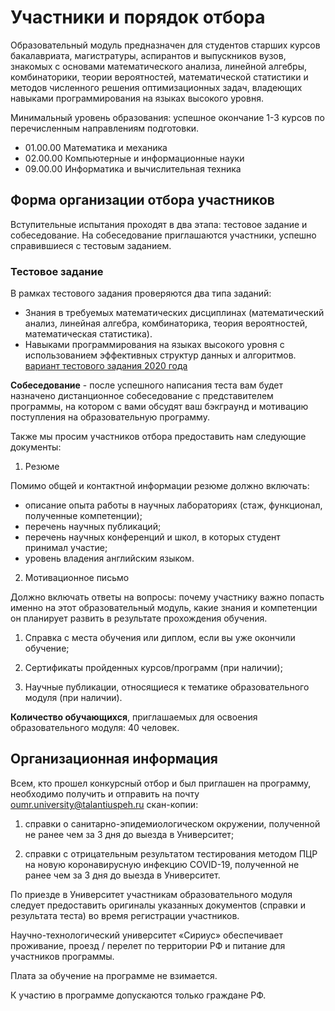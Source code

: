 # Участники и порядок отбора

Образовательный модуль предназначен для студентов старших курсов бакалавриата, магистратуры, аспирантов и выпускников вузов, знакомых с основами математического анализа, линейной алгебры, комбинаторики, теории вероятностей, математической статистики и методов численного решения оптимизационных задач, владеющих навыками программирования на языках высокого уровня.

Минимальный уровень образования: успешное окончание 1-3 курсов по перечисленным направлениям подготовки.

- 01.00.00 Математика и механика
- 02.00.00 Компьютерные и информационные науки
- 09.00.00 Информатика и вычислительная техника

## Форма организации отбора участников

Вступительные испытания проходят в два этапа: тестовое задание и собеседование. На собеседование приглашаются участники, успешно справившиеся с тестовым заданием.

### Тестовое задание

В рамках тестового задания проверяются два типа заданий:
-   Знания в требуемых математических дисциплинах (математический анализ, линейная алгебра, комбинаторика, теория вероятностей, математическая статистика).
-   Навыками программирования на языках высокого уровня с использованием эффективных структур данных и алгоритмов.
[вариант тестового задания 2020 года](test_task_2020.pdf)

**Собеседование** - после успешного написания теста вам будет назначено дистанционное собеседование с представителем программы, на котором с вами обсудят ваш бэкграунд и мотивацию поступления на образовательную программу.

Также мы просим участников отбора предоставить нам следующие документы:

1. Резюме

Помимо общей и контактной информации резюме должно включать:
- описание опыта работы в научных лабораториях (стаж, функционал, полученные компетенции);
- перечень научных публикаций;
- перечень научных конференций и школ, в которых студент принимал участие;
- уровень владения английским языком.

2. Мотивационное письмо

Должно включать ответы на вопросы: почему участнику важно попасть именно на этот образовательный модуль, какие знания и компетенции он планирует развить в результате прохождения обучения.

1. Справка с места обучения или диплом, если вы уже окончили обучение;

2. Сертификаты пройденных курсов/программ (при наличии);

3. Научные публикации, относящиеся к тематике образовательного модуля (при наличии).


**Количество обучающихся**, приглашаемых для освоения образовательного модуля: 40 человек.

## Организационная информация

Всем, кто прошел конкурсный отбор и был приглашен на программу, необходимо получить и отправить на почту oumr.university@talantiuspeh.ru скан-копии:

1) справки о санитарно-эпидемиологическом окружении, полученной не ранее чем за 3 дня до выезда в Университет;

2) справки с отрицательным результатом тестирования методом ПЦР на новую коронавирусную инфекцию COVID-19, полученной не ранее чем за 3 дня до выезда в Университет.

По приезде в Университет участникам образовательного модуля следует предоставить оригиналы указанных документов (справки и результата теста) во время регистрации участников.

Научно-технологический университет «Сириус» обеспечивает проживание, проезд / перелет по территории РФ и питание для участников программы.

Плата за обучение на программе не взимается.

К участию в программе допускаются только граждане РФ.
